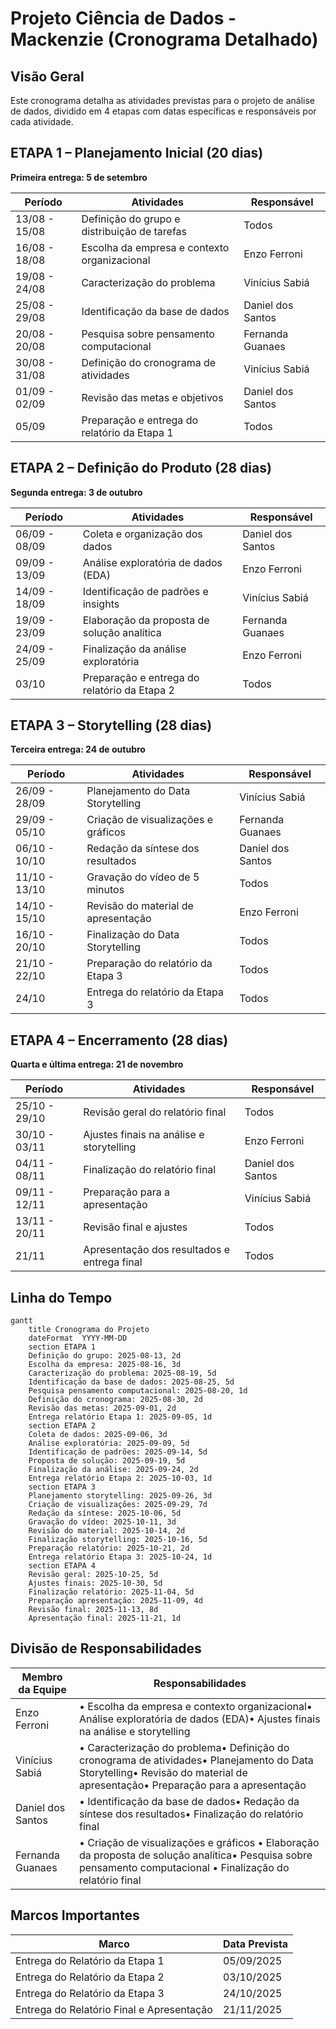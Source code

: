# Projeto Ciência de Dados - Mackenzie (Cronograma Detalhado)

## Visão Geral

Este cronograma detalha as atividades previstas para o projeto de análise de dados, dividido em 4 etapas com datas específicas e responsáveis por cada atividade.

## ETAPA 1 – Planejamento Inicial (20 dias)

**Primeira entrega: 5 de setembro**

| **Período** | **Atividades** | **Responsável** |
| --- | --- | --- |
| 13/08 - 15/08 | Definição do grupo e distribuição de tarefas | Todos |
| 16/08 - 18/08 | Escolha da empresa e contexto organizacional | Enzo Ferroni |
| 19/08 - 24/08 | Caracterização do problema | Vinícius Sabiá |
| 25/08 - 29/08 | Identificação da base de dados | Daniel dos Santos |
| 20/08 - 20/08 | Pesquisa sobre pensamento computacional | Fernanda Guanaes |
| 30/08 - 31/08 | Definição do cronograma de atividades | Vinícius Sabiá |
| 01/09 - 02/09 | Revisão das metas e objetivos | Daniel dos Santos |
| 05/09 | Preparação e entrega do relatório da Etapa 1 | Todos |

## ETAPA 2 – Definição do Produto (28 dias)

**Segunda entrega: 3 de outubro**

| **Período** | **Atividades** | **Responsável** |
| --- | --- | --- |
| 06/09 - 08/09 | Coleta e organização dos dados | Daniel dos Santos |
| 09/09 - 13/09 | Análise exploratória de dados (EDA) | Enzo Ferroni |
| 14/09 - 18/09 | Identificação de padrões e insights | Vinícius Sabiá |
| 19/09 - 23/09 | Elaboração da proposta de solução analítica | Fernanda Guanaes |
| 24/09 - 25/09 | Finalização da análise exploratória | Enzo Ferroni |
| 03/10 | Preparação e entrega do relatório da Etapa 2 | Todos |

## ETAPA 3 – Storytelling (28 dias)

**Terceira entrega: 24 de outubro**

| **Período** | **Atividades** | **Responsável** |
| --- | --- | --- |
| 26/09 - 28/09 | Planejamento do Data Storytelling | Vinícius Sabiá |
| 29/09 - 05/10 | Criação de visualizações e gráficos | Fernanda Guanaes |
| 06/10 - 10/10 | Redação da síntese dos resultados | Daniel dos Santos |
| 11/10 - 13/10 | Gravação do vídeo de 5 minutos | Todos |
| 14/10 - 15/10 | Revisão do material de apresentação | Enzo Ferroni |
| 16/10 - 20/10 | Finalização do Data Storytelling | Todos |
| 21/10 - 22/10 | Preparação do relatório da Etapa 3 | Todos |
| 24/10 | Entrega do relatório da Etapa 3 | Todos |

## ETAPA 4 – Encerramento (28 dias)

**Quarta e última entrega: 21 de novembro**

| **Período** | **Atividades** | **Responsável** |
| --- | --- | --- |
| 25/10 - 29/10 | Revisão geral do relatório final | Todos |
| 30/10 - 03/11 | Ajustes finais na análise e storytelling | Enzo Ferroni |
| 04/11 - 08/11 | Finalização do relatório final | Daniel dos Santos |
| 09/11 - 12/11 | Preparação para a apresentação | Vinícius Sabiá |
| 13/11 - 20/11 | Revisão final e ajustes | Todos |
| 21/11 | Apresentação dos resultados e entrega final | Todos |

## Linha do Tempo

```mermaid
gantt
    title Cronograma do Projeto
    dateFormat  YYYY-MM-DD
    section ETAPA 1
    Definição do grupo: 2025-08-13, 2d
    Escolha da empresa: 2025-08-16, 3d
    Caracterização do problema: 2025-08-19, 5d
    Identificação da base de dados: 2025-08-25, 5d
    Pesquisa pensamento computacional: 2025-08-20, 1d
    Definição do cronograma: 2025-08-30, 2d
    Revisão das metas: 2025-09-01, 2d
    Entrega relatório Etapa 1: 2025-09-05, 1d
    section ETAPA 2
    Coleta de dados: 2025-09-06, 3d
    Análise exploratória: 2025-09-09, 5d
    Identificação de padrões: 2025-09-14, 5d
    Proposta de solução: 2025-09-19, 5d
    Finalização da análise: 2025-09-24, 2d
    Entrega relatório Etapa 2: 2025-10-03, 1d
    section ETAPA 3
    Planejamento storytelling: 2025-09-26, 3d
    Criação de visualizações: 2025-09-29, 7d
    Redação da síntese: 2025-10-06, 5d
    Gravação do vídeo: 2025-10-11, 3d
    Revisão do material: 2025-10-14, 2d
    Finalização storytelling: 2025-10-16, 5d
    Preparação relatório: 2025-10-21, 2d
    Entrega relatório Etapa 3: 2025-10-24, 1d
    section ETAPA 4
    Revisão geral: 2025-10-25, 5d
    Ajustes finais: 2025-10-30, 5d
    Finalização relatório: 2025-11-04, 5d
    Preparação apresentação: 2025-11-09, 4d
    Revisão final: 2025-11-13, 8d
    Apresentação final: 2025-11-21, 1d
```

## Divisão de Responsabilidades

| **Membro da Equipe** | **Responsabilidades** |
| --- | --- |
| Enzo Ferroni | • Escolha da empresa e contexto organizacional• Análise exploratória de dados (EDA)• Ajustes finais na análise e storytelling |
| Vinícius Sabiá | • Caracterização do problema• Definição do cronograma de atividades• Planejamento do Data Storytelling• Revisão do material de apresentação• Preparação para a apresentação |
| Daniel dos Santos | • Identificação da base de dados• Redação da síntese dos resultados• Finalização do relatório final |
| Fernanda Guanaes | • Criação de visualizações e gráficos • Elaboração da proposta de solução analítica• Pesquisa sobre pensamento computacional • Finalização do relatório final |

## Marcos Importantes

| **Marco** | **Data Prevista** |
| --- | --- |
| Entrega do Relatório da Etapa 1 | 05/09/2025 |
| Entrega do Relatório da Etapa 2 | 03/10/2025 |
| Entrega do Relatório da Etapa 3 | 24/10/2025 |
| Entrega do Relatório Final e Apresentação | 21/11/2025 |
